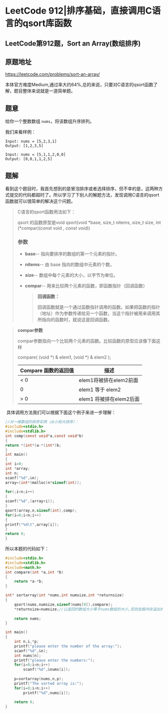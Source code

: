 # LeetCode 912|排序基础，直接调用C语言的qsort库函数

## LeetCode第912题，Sort an Array(数组排序)

## 原题地址

<https://leetcode.com/problems/sort-an-array/>

本体官方难度Medium,通过率大约64%,总的来说，只要对C语言的qsort函数了解，题目整体来说就是一道简单题。



## 题意

给你一个整数数组 `nums`，将该数组升序排列。

我们来看样例：

~~~
Input: nums = [5,2,3,1]
Output: [1,2,3,5]

Input: nums = [5,1,1,2,0,0]
Output: [0,0,1,1,2,5]
~~~

## 题解

看到这个题目时，我首先想到的是冒泡排序或者选择排序，但不幸的是，这两种方式提交的代码都超时了。所以学习了下别人的解题方法，发现调用C语言的qsort函数就可以很简单的解决这个问题。

> C语言的qsort函数用法如下：
>
> qsort 的函数原型是void qsort(void *base, size_t nitems, size_t size, int (*compar)(const void *, const void*))
>
> ### 参数
>
> - **base**-- 指向要排序的数组的第一个元素的指针。
>
> - **nitems**-- 由 base 指向的数组中元素的个数。
>
> - **size**-- 数组中每个元素的大小，以字节为单位。
>
> - **compar**-- 用来比较两个元素的函数，即函数指针（回调函数）
>
>   > **回调函数：**
>   >
>   > 回调函数就是一个通过函数指针调用的函数。如果把函数的指针（地址）作为参数传递给另一个函数，当这个指针被用来调用其所指向的函数时，就说这是回调函数。

> **compar参数**
>
> compar参数指向一个比较两个元素的函数。比较函数的原型应该像下面这样
>
> compare( (void *) & elem1, (void *) & elem2 );
>
> | Compare 函数的返回值 | 描述                    |
> | -------------------- | ----------------------- |
> | < 0                  | elem1将被排在elem2前面  |
> | 0                    | elem1 等于 elem2        |
> | > 0                  | elem1 将被排在elem2后面 |

​		具体调用方法我们可以根据下面这个例子来进一步理解：

~~~c
//对一维数组的排序实例（从小到大排序）：
#include<stdio.h>
#include<stdlib.h>
int comp(const void*a,const void*b)
{
return *(int*)a-*(int*)b;
}
int main()
{
int i=0;
int *array;
int n;
scanf("%d",&n);
array=(int*)malloc(n*sizeof(int));
 
for(;i<n;i++)
{
scanf("%d",(array+i));
}
qsort(array,n,sizeof(int),comp);
for(i=0;i<n;i++)
{
printf("%d\t",array[i]);
}
return 0;
}
~~~

所以本题的代码如下：

~~~c
#include<stdio.h>
#include<stdlib.h>
#include<math.h> 
int compare(int *a,int *b)
{
	return *a-*b;
}

int* sortarray(int *nums,int numsize,int *returnsize)
{
	qsort(nums,numsize,sizeof(nums[0]),compare);
	*returnsize=numsize;//让返回的数组大小等于nums数组的大小,否则会报内存溢出的错误
	
	return nums;
}

int main()
{
	int n,i,*p;
	printf("please enter the number of the array:");
	scanf("%d",&n);
	int nums[n];
	printf("please enter the numbers:");
	for(i=0;i<n;i++)
		scanf("%d",&nums[i]);
	
	p=sortarray(nums,n,p);	
	printf("The sorted array is:");
	for(i=0;i<n;i++)
		printf("%d",nums[i]);
		
	return 0;
}
~~~

